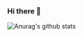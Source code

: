 ### Hi there 👋

<!--
**stereokai/stereokai** is a ✨ _special_ ✨ repository because its `README.md` (this file) appears on your GitHub profile.

Here are some ideas to get you started:

- 🔭 I’m currently working on ...
- 🌱 I’m currently learning ...
- 👯 I’m looking to collaborate on ...
- 🤔 I’m looking for help with ...
- 💬 Ask me about ...
- 📫 How to reach me: ...
- 😄 Pronouns: ...
- ⚡ Fun fact: ...
-->

![Anurag's github stats](https://github-readme-stats.vercel.app/api?username=stereokai&count_private=true&include_all_commits=true&show_icons=true&hide=rank&show=reviews,discussions_started,discussions_answered,prs_merged,prs_merged_percentage&theme=monokai&hide_rank=true)
